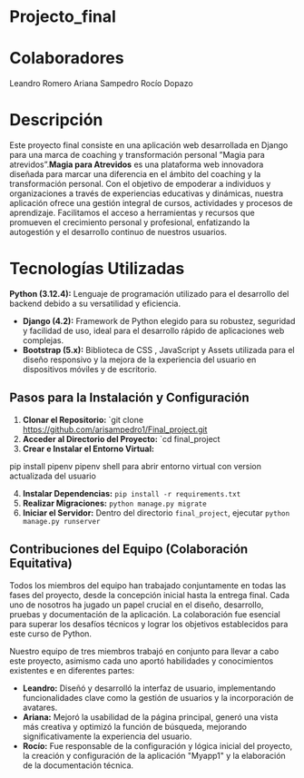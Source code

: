 # Projecto_final

# Colaboradores #
Leandro Romero
Ariana Sampedro
Rocío Dopazo

# Descripción #

Este proyecto final consiste en una aplicación web desarrollada en Django para una marca de coaching y transformación personal ”Magia para atrevidos”.**Magia para Atrevidos** es una plataforma web innovadora diseñada para marcar una diferencia en el ámbito del coaching y la transformación personal. Con el objetivo de empoderar a individuos y organizaciones a través de experiencias educativas y dinámicas, nuestra aplicación ofrece una gestión integral de cursos, actividades y procesos de aprendizaje. Facilitamos el acceso a herramientas y recursos que promueven el crecimiento personal y profesional, enfatizando la autogestión y el desarrollo continuo de nuestros usuarios.


# Tecnologías Utilizadas #

**Python (3.12.4):** Lenguaje de programación utilizado para el desarrollo del backend debido a su versatilidad y eficiencia.
- **Django (4.2):** Framework de Python elegido para su robustez, seguridad y facilidad de uso, ideal para el desarrollo rápido de aplicaciones web complejas.
- **Bootstrap (5.x):** Biblioteca de CSS , JavaScript y Assets utilizada para el diseño responsivo y la mejora de la experiencia del usuario en dispositivos móviles y de escritorio.

## Pasos para la Instalación y Configuración

1. **Clonar el Repositorio:** `git clone https://github.com/arisampedro1/Final_project.git
2. **Acceder al Directorio del Proyecto:** `cd final_project
3. **Crear e Instalar el Entorno Virtual:**

pip install pipenv
pipenv shell para abrir entorno virtual con version actualizada del usuario

4. **Instalar Dependencias:** `pip install -r requirements.txt`
5. **Realizar Migraciones:** `python manage.py migrate`
6. **Iniciar el Servidor:** Dentro del directorio `final_project`, ejecutar `python manage.py runserver`


## Contribuciones del Equipo (Colaboración Equitativa)

Todos los miembros del equipo han trabajado conjuntamente en todas las fases del proyecto, desde la concepción inicial hasta la entrega final. Cada uno de nosotros ha jugado un papel crucial en el diseño, desarrollo, pruebas y documentación de la aplicación. La colaboración fue esencial para superar los desafíos técnicos y lograr los objetivos establecidos para este curso de Python.

Nuestro equipo de tres miembros trabajó en conjunto para llevar a cabo este proyecto, asimismo cada uno aportó habilidades y conocimientos existentes e en diferentes partes:

- **Leandro:** Diseñó y desarrolló la interfaz de usuario, implementando funcionalidades clave como la gestión de usuarios y la incorporación de avatares.
- **Ariana:** Mejoró la usabilidad de la página principal, generó una vista más creativa y optimizó la función de búsqueda, mejorando significativamente la experiencia del usuario.
- **Rocío:** Fue responsable de la configuración y lógica inicial del proyecto, la creación y configuración de la aplicación "Myapp1" y la elaboración de la documentación técnica.

